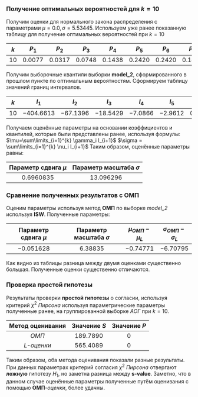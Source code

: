 
###  Получение оптимальных вероятностей для $k=10$

Получим оценки для нормального закона распределения с параметрами $\mu=0.0, \sigma=5.53445$. Используем уже ранее показанную таблицу для получение оптимальных вероятностей при $k=10$

| $k$  |  $P_1$   |  $P_2$   |  $P_3$   |  $P_4$   |  $P_5$   |  $P_6$   |  $P_7$   |  $P_8$   |  $P_9$   | $P_{10}$ |
| :--: | :------: | :------: | :------: | :------: | :------: | :------: | :------: | :------: | :------: | :------: |
| $10$ | $0.0077$ | $0.0317$ | $0.0748$ | $0.1438$ | $0.2420$ | $0.2420$ | $0.1438$ | $0.0748$ | $0.0317$ | $0.0077$ |
Получим выборочные квантили выборки __model_2__, сформированного в прошлом пункте по оптимальным вероятностям. Сформируем таблицу значений границ интервалов.

| $k$  |    $I_1$    |   $I_2$    |   $I_3$    |   $I_4$   |   $I_5$   |  $I_6$   |  $I_7$   |  $I_8$   |   $I_9$   | $I_{10}$  |  $I_{11}$   |
| :--: | :---------: | :--------: | :--------: | :-------: | :-------: | :------: | :------: | :------: | :-------: | :-------: | :---------: |
| $10$ | $-404.6613$ | $-67.1396$ | $-18.5429$ | $-7.0866$ | $-2.9612$ | $0.0005$ | $2.6579$ | $7.9962$ | $22.9789$ | $94.0040$ | $1650.2345$ |

Получаем оценённые параметры на основании коэффициентов и квантилей, которые были представлены ранее, используя формулы:
$\mu=\sum\limits_{i=1}^{k} \gamma_i I_{i+1}$  $\sigma = \sum\limits_{i=1}^{k} \nu_i I_{i+1}$
Таким образом, оценённые параметры равны:

| Параметр сдвига $\mu$ | Параметр масштаба $\sigma$ |
| :-------------------: | :------------------------: |
|      $0.6960835$      |        $13.096296$         |
### Сравнение полученных результатов с ОМП

Оценим параметры используя метод __ОМП__ по выборке _model_2_ используя __ISW__. Полученные параметры:

| Параметр сдвига $\mu$ | Параметр масштаба $\sigma$ | $\mu_{ОМП} - \mu_L$ | $\sigma_{ОМП} - \sigma_L$ |
| :-------------------: | :------------------------: | :-----------------: | :-----------------------: |
|      $-0.051628$      |         $6.38835$          |     $-0.74771$      |        $-6.70795$         |
Как видно из таблицы разница между двумя оценками существенно большая. Полученные оценки существенно отличаются.
### Проверка простой гипотезы

Результаты проверки __простой гипотезы__ о согласии, используя критерий $\chi^2$  _Пирсона_ используя параметрические параметры полученные ранее, на группированной выборке _АОГ_ при $k=10$.

| Метод оценивания | Значение $S$ | Значение $P$ |
| :--------------: | :----------: | :----------: |
|      _ОМП_       |  $189.7890$  |     $0$      |
|    _L-оценки_    |  $565.4089$  |     $0$      |
Таким образом, оба метода оценивания показали разные результаты. При данных параметрах критерий согласия $\chi^2$ _Пирсона_ отвергают __ложную__ гипотезу $H_1$, но заметна разница между __s-value__. Заметно, что в данном случае оценённые параметры полученные путём оценивания с помощью __ОМП__-_оценки_, более удачны.